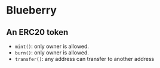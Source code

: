 # Blueberry
## An ERC20 token
 - `mint()`: only owner is allowed.
 - `burn()`: only owner is allowed.
 - `transfer()`: any address can transfer to another address